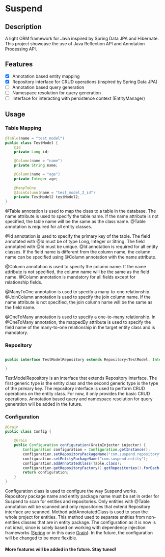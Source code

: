 # Suspend

## Description
A light ORM framework for Java inspired by Spring Data JPA and Hibernate.
This project showcase the use of Java Reflection API and Annotation Processing API.

## Features
- [x] Annotation based entity mapping
- [x] Repository interface for CRUD operations (inspired by Spring Data JPA)
- [ ] Annotation based query generation
- [ ] Namespace resolution for query generation
- [ ] Interface for interacting with persistence context (EntityManager)

## Usage
### Table Mapping
```java
@Table(name = "test_model")
public class TestModel {
    @Id
    private Long id;

    @Column(name = "name")
    private String name;

    @Column(name = "age")
    private Integer age;
    
    @ManyToOne
    @JoinColumn(name = "test_model_2_id")
    private TestModel2 testModel2;
}
```
@Table annotation is used to map the class to a table in the database. The name attribute is used to specify the table name. If the name attribute is not specified, the table name will be the same as the class name.
@Table annotation is required for all entity classes.

@Id annotation is used to specify the primary key of the table. The field annotated with @Id must be of type Long, Integer or String. The field annotated with @Id must be unique. @Id annotation is required for all entity classes.
If the field name is different from the column name, the column name can be specified using @Column annotation with the name attribute.

@Column annotation is used to specify the column name. If the name attribute is not specified, the column name will be the same as the field name.
@Column annotation is mandatory for all fields except for relationship fields.

@ManyToOne annotation is used to specify a many-to-one relationship. @JoinColumn annotation is used to specify the join column name. If the name attribute is not specified, the join column name will be the same as the field name.

@OneToMany annotation is used to specify a one-to-many relationship. In @OneToMany annotation, the mappedBy attribute is used to specify the field name of the many-to-one relationship in the target entity class and is mandatory.

### Repository
```java

public interface TestModelRepository extends Repository<TestModel, Integer> {

}
```

TestModelRepository is an interface that extends Repository interface. The first generic type is the entity class and the second generic type is the type of the primary key. The repository interface is used to perform CRUD operations on the entity class.
For now, it only provides the basic CRUD operations. Annotation based query and namespace resolution for query generation will be added in the future.

### Configuration
```java
@Grain
public class Config {

    @Grain
    public Configuration configuration(GrainInjector injector) {
        Configuration configuration = Configuration.getInstance();
        configuration.setRepositoryPackageName("com.suspend.repository");
        configuration.setEntityPackageName("com.suspend.entity");
        configuration.addAnnotatedClass(Table.class);
        configuration.getRepositoryFactory().getRepositories().forEach(injector::inject);
        return configuration;
    }
}
```
Configuration class is used to configure the way Suspend works. Repository package name and entity package name must be set in order for Suspend to scan for entities and repositories.
Only entities with @Table annotation will be scanned and only repositories that extend Repository interface are scanned.
Method addAnnotatedClass is used to scan the whole project for entities. This method used to separate entities from non-entities classes that are in entity package.
The configuration as it is now is not ideal, since is solely based on working with dependency injection frameworks ([Spring](https://github.com/spring-projects/spring-framework) or in this case [Grain](https://github.com/7aske/grain)). In the future, the configuration will be changed to be more flexible.

#### More features will be added in the future. Stay tuned!